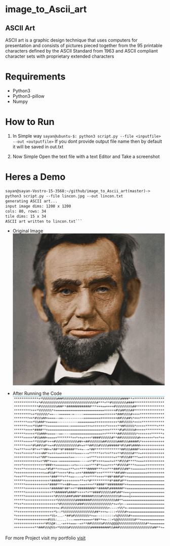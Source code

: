 # image_to_Ascii_art
## ASCII Art
ASCII art is a graphic design technique that uses computers for presentation and consists of pictures pieced together from the 95 printable characters defined by the ASCII Standard from 1963 and ASCII compliant character sets with proprietary extended characters

# Requirements
+ Python3
+ Python3-pillow
+ Numpy

# How to Run
1. In Simple way
	`sayan@ubuntu-$: python3 script.py --file <inputfile> --out <outputfile>`
	If you dont provide output file name then by default it will be saved in out.txt

2. Now Simple Open the text file with a text Editor and Take a screenshot

# Heres a Demo

```
sayan@sayan-Vostro-15-3568:~/github/image_to_Ascii_art(master)-> python3 script.py --file lincon.jpg --out lincon.txt 
generating ASCII art...
input image dims: 1200 x 1200
cols: 80, rows: 34
tile dims: 15 x 34
ASCII art written to lincon.txt```

```
+ Original Image 
![lincon color image](lincon.jpg)



+ After Running the Code
![ascii-image](lincon.png)


For more Project visit my portfolio [visit](https://royninja.github.io)
```

